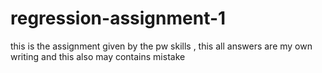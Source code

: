 # regression-assignment-1
this is the assignment given by the pw skills , this all answers are my own writing and this also may contains mistake
